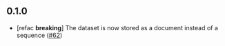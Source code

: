 ## 0.1.0
- [refac **breaking**] The dataset is now stored as a document instead of a sequence ([#62](https://github.com/captain-yoshi/moveit_benchmark_suite/issues/62))
